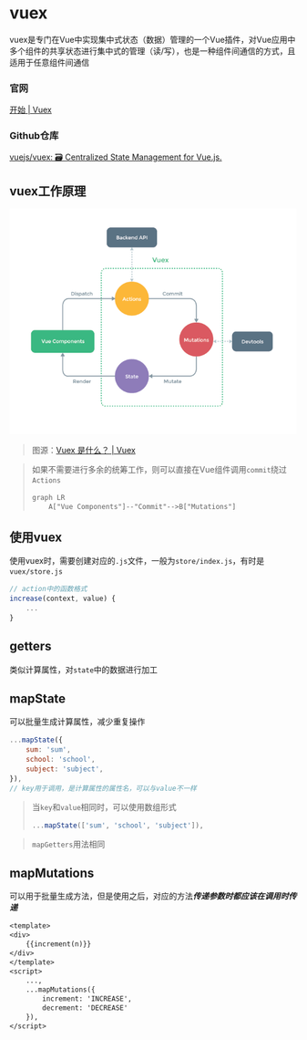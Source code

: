 # vuex

vuex是专门在Vue中实现集中式状态（数据）管理的一个Vue插件，对Vue应用中多个组件的共享状态进行集中式的管理（读/写），也是一种组件间通信的方式，且适用于任意组件间通信

<!-- tabs:start -->

### **官网**

[开始 | Vuex](https://vuex.vuejs.org/zh/guide/)

### **Github仓库**

[vuejs/vuex: 🗃️ Centralized State Management for Vue.js.](https://github.com/vuejs/vuex)

<!-- tabs:end -->

## vuex工作原理

![img](img/README/20220730020034572.png)

>   图源：[Vuex 是什么？ | Vuex](https://vuex.vuejs.org/zh/)

>   如果不需要进行多余的统筹工作，则可以直接在Vue组件调用`commit`绕过`Actions`
>
>   ```mermaid
>   graph LR
>   	A["Vue Components"]--"Commit"-->B["Mutations"]
>   ```

## 使用vuex

使用vuex时，需要创建对应的`.js`文件，一般为`store/index.js`，有时是`vuex/store.js`

```javascript
// action中的函数格式
increase(context, value) {
    ...
}
```

## getters

类似计算属性，对`state`中的数据进行加工

## mapState

可以批量生成计算属性，减少重复操作

```javascript
...mapState({
    sum: 'sum',
    school: 'school',
    subject: 'subject',
}),
// key用于调用，是计算属性的属性名，可以与value不一样
```

>   当`key`和`value`相同时，可以使用数组形式
>
>   ```javascript
>   ...mapState(['sum', 'school', 'subject']),
>   ```

>   `mapGetters`用法相同

## mapMutations

可以用于批量生成方法，但是使用之后，对应的方法***传递参数时都应该在调用时传递***

```vue
<template>
<div>
    {{increment(n)}}
</div>
</template>
<script>
    ...,
    ...mapMutations({
        increment: 'INCREASE',
        decrement: 'DECREASE'
    }),
</script>
```

